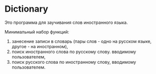 # Dictionary
Это программа для заучивания слов иностранного языка.

Минимальный набор функций:
1) занесение записи в словарь (пары слов - одно на русском языке, другое - на иностранном), 
2) поиск иностранного слова по русскому слову. вводимому пользователем, 
3) поиск русского слова по иностранному слову, вводимому пользователем. 

